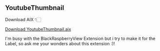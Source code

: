 ## YoutubeThumbnail

Download AIX 👇🏻

<a href="https://github.com/bextdev797/YoutubeThumbnail/releases/download/1.1/com.brandonang.youtubethumbnail.aix">Download YoutubeThumbnail.aix</a>

I'm busy with the BlackRaspberryView Extension but i try to make it for the Label, so ask me your wonders about this extension :)!
